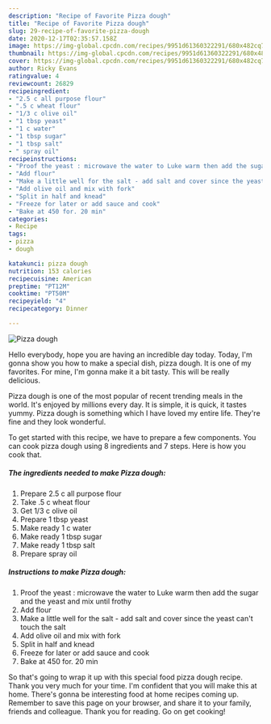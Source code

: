 ```yaml
---
description: "Recipe of Favorite Pizza dough"
title: "Recipe of Favorite Pizza dough"
slug: 29-recipe-of-favorite-pizza-dough
date: 2020-12-17T02:35:57.158Z
image: https://img-global.cpcdn.com/recipes/9951d61360322291/680x482cq70/pizza-dough-recipe-main-photo.jpg
thumbnail: https://img-global.cpcdn.com/recipes/9951d61360322291/680x482cq70/pizza-dough-recipe-main-photo.jpg
cover: https://img-global.cpcdn.com/recipes/9951d61360322291/680x482cq70/pizza-dough-recipe-main-photo.jpg
author: Ricky Evans
ratingvalue: 4
reviewcount: 26829
recipeingredient:
- "2.5 c all purpose flour"
- ".5 c wheat flour"
- "1/3 c olive oil"
- "1 tbsp yeast"
- "1 c water"
- "1 tbsp sugar"
- "1 tbsp salt"
- " spray oil"
recipeinstructions:
- "Proof the yeast : microwave the water to Luke warm then add the sugar and the yeast and mix until frothy"
- "Add flour"
- "Make a little well for the salt - add salt and cover since the yeast can&#39;t touch the salt"
- "Add olive oil and mix with fork"
- "Split in half and knead"
- "Freeze for later or add sauce and cook"
- "Bake at 450 for. 20 min"
categories:
- Recipe
tags:
- pizza
- dough

katakunci: pizza dough 
nutrition: 153 calories
recipecuisine: American
preptime: "PT12M"
cooktime: "PT50M"
recipeyield: "4"
recipecategory: Dinner

---
```



![Pizza dough](https://img-global.cpcdn.com/recipes/9951d61360322291/680x482cq70/pizza-dough-recipe-main-photo.jpg)

Hello everybody, hope you are having an incredible day today. Today, I'm gonna show you how to make a special dish, pizza dough. It is one of my favorites. For mine, I'm gonna make it a bit tasty. This will be really delicious.



Pizza dough is one of the most popular of recent trending meals in the world. It's enjoyed by millions every day. It is simple, it is quick, it tastes yummy. Pizza dough is something which I have loved my entire life. They're fine and they look wonderful.


To get started with this recipe, we have to prepare a few components. You can cook pizza dough using 8 ingredients and 7 steps. Here is how you cook that.

<!--inarticleads1-->

##### The ingredients needed to make Pizza dough:

1. Prepare 2.5 c all purpose flour
1. Take .5 c wheat flour
1. Get 1/3 c olive oil
1. Prepare 1 tbsp yeast
1. Make ready 1 c water
1. Make ready 1 tbsp sugar
1. Make ready 1 tbsp salt
1. Prepare  spray oil




<!--inarticleads2-->

##### Instructions to make Pizza dough:

1. Proof the yeast : microwave the water to Luke warm then add the sugar and the yeast and mix until frothy
1. Add flour
1. Make a little well for the salt - add salt and cover since the yeast can&#39;t touch the salt
1. Add olive oil and mix with fork
1. Split in half and knead
1. Freeze for later or add sauce and cook
1. Bake at 450 for. 20 min




So that's going to wrap it up with this special food pizza dough recipe. Thank you very much for your time. I'm confident that you will make this at home. There's gonna be interesting food at home recipes coming up. Remember to save this page on your browser, and share it to your family, friends and colleague. Thank you for reading. Go on get cooking!
